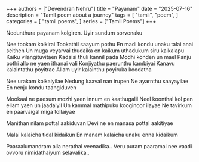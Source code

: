 
+++
authors = ["Devendran Nehru"]
title = "Payanam"
date = "2025-07-16"
description = "Tamil poem about a journey"
tags = [
    "tamil",
    "poem",
]
categories = [
    "tamil poems",
]
series = ["Tamil Poems"]
+++


Nedunthura payanam kolgiren.
Uyir sundum sorvenaku

Nee tookam kolkirai
Tookathil saayum pothu
En madi kondu unaku talai anai seithen
Un muga veyarvai thudaika en kaikum uthadukum siru kaikalapu
Kaiku vilangituvitaen
Kadaisi thuli kannil pada
Modhi konden un mael
Panju pothi allo ne yaen ithanai vali
Konjiyathu paerunthu kambiyai
Kanavu kalaintathu poyitrae
Allam uyir kalainthu poyiruka koodatha

Nee urakam kolkaiyilae
Nedung kaaval nan irupen
Ne ayarnthu saayayilae
En nenju kondu taangiduven


Mookaal ne paesum mozhi yaen innum en kaathugalil
Neel koonthal kol pen ellam yaen un jaadaiyil
Un kammal mathipuku kooginoor ilayae
Ne tavirkum en paarvaigal miga tollaiyae

Manithan nilam pottal aakiduvan
Devi ne en manasa pottal aakitiyae

Malai kalaicha tidal kidaikun
En manam kalaicha unaku enna kidaikum




Paaraalumandram alla nerathai veenadika..
Veru puram paaramal nee vaadi ovvoru nimidathaiyum selavalika..

